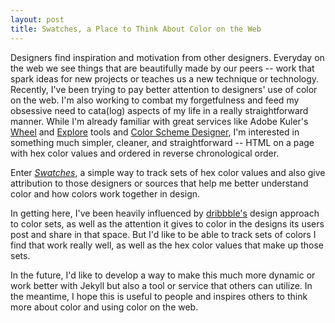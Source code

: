 ```yaml
---
layout: post
title: Swatches, a Place to Think About Color on the Web
---
```

Designers find inspiration and motivation from other designers. Everyday on the web we see things that are beautifully made by our peers -- work that spark ideas for new projects or teaches us a new technique or technology. Recently, I've been trying to pay better attention to designers' use of color on the web. I'm also working to combat my forgetfulness and feed my obsessive need to cata(log) aspects of my life in a really straightforward manner. While I'm already familiar with great services like Adobe Kuler's [Wheel](https://kuler.adobe.com/) and [Explore](https://kuler.adobe.com/explore/) tools and [Color Scheme Designer](http://colorschemedesigner.com/), I'm interested in something much simpler, cleaner, and straightforward -- HTML on a page with hex color values and ordered in reverse chronological order.

Enter [*Swatches*](http://jmcglone.com/swatches), a simple way to track sets of hex color values and also give attribution to those designers or sources that help me better understand color and how colors work together in design.

In getting here, I've been heavily influenced by [dribbble's](http://dribbble.com) design approach to color sets, as well as the attention it gives to color in the designs its users post and share in that space. But I'd like to be able to track sets of colors I find that work really well, as well as the hex color values that make up those sets. 

In the future, I'd like to develop a way to make this much more dynamic or work better with Jekyll but also a tool or service that others can utilize. In the meantime, I hope this is useful to people and inspires others to think more about color and using color on the web.
